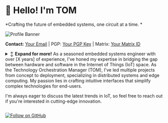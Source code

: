 # 👋 Hello! I'm TOM

*Crafting the future of embedded systems, one circuit at a time. *

![Profile Banner](link-to-your-banner-image)

**Contact:** [Your Email](mailto:your@email.com) | PGP: [Your PGP Key](link-to-pgp-key) | Matrix: [Your Matrix ID](link-to-matrix-profile)

<details>
<summary>↕️ <b>Expand for more!</b>
As a seasoned embedded systems engineer with over [X years] of experience, I've honed my expertise in bridging the gap between hardware and software in the Internet of Things (IoT) space. As the Technology Orchestration Manager (TOM), I've led multiple projects from concept to deployment, specializing in distributed systems and edge computing. My passion lies in crafting intuitive interfaces that simplify complex technologies for end-users. 

I'm always eager to discuss the latest trends in IoT, so feel free to reach out if you're interested in cutting-edge innovation.
</summary>

<details>
<summary><b>About Me</b></summary>

As an embedded systems enthusiast and software developer, I specialize in bringing complex hardware to life. I thrive in the tangled web of embedded design, and being Technology Orchestration Manager (TOM), I am the architect behind a symphony of devices and systems, each playing its part in the grand ballet of innovation and connectivity.
With a focus on distributed systems, edge computing, and intuitive interfaces, I am driven by the challenge of solving real-world problems with innovative tech. Let's explore the future of IoT together.

</details>

<details>
<summary><b>Latest Blog Posts</b></summary>

- [Agile Development in Embedded Systems](link-to-post)
- [The Role of Raspberry Pi in Edge Computing](link-to-post)
- [Efficient Prototyping with Pimoroni](link-to-post)
- [Navigating the IoT Landscape with MQTT and CoAP](link-to-post)
- [Microcontrollers: From Hobbyist to Professional](link-to-post)

[➡️ More Posts](link-to-more-posts)

</details>

<details>
<summary><b>Tech Stack</b></summary>

| Category            | Technologies                           |
|---------------------|----------------------------------------|
| **Embedded Systems**| Raspberry Pi, Arduino, Microcontrollers|
| **Distributed Systems**| Pimoroni Interfaces, Edge Computing, IoT Protocols|
| **Programming**     | Python, C/C++, Rust                    |
| **Cloud & DevOps**  | AWS IoT, Docker, Kubernetes            |
| **Automation & Testing**| CI/CD Pipelines, Unit Testing, Hardware Simulations|
| **Tooling & Frameworks**| Linux, ROS (Robot Operating System), Node-RED|

[See ➡️ Full Tech Stack](link-to-full-tech-stack)

</details>

<details>
<summary><b>GitHub Stats</b></summary>

![GitHub Stats](link-to-github-stats-image)

</details>

<details>
<summary><b>Pinned Repositories</b></summary>

### [Distributed Pi System](link-to-repo)
An advanced distributed system connecting multiple Raspberry Pis with Pimoroni interfaces for edge IoT applications.

### [Embedded Security Suite](link-to-repo)
A toolkit focusing on security practices for embedded systems and IoT devices.

### [Pi Edge Computing Framework](link-to-repo)
Framework designed to leverage the power of Raspberry Pi in edge computing environments.

</details>

<details>
<summary><b>Achievements</b></summary>

- Key speaker at [Embedded Systems Conference 2023](link-to-conference)
- Lead contributor to [Open Source IoT Project](link-to-project)
- Published research on [Distributed Computing with Raspberry Pi](link-to-research)

</details>

<details>
<summary><b>Let's Build Something Together</b></summary>

I'm always on the lookout for challenging projects and innovative collaborations in the realm of embedded systems and edge computing.

</details>

</details>

[![Follow on GitHub](https://img.shields.io/github/followers/username?label=Follow&style=social)](link-to-your-GitHub-profile)
